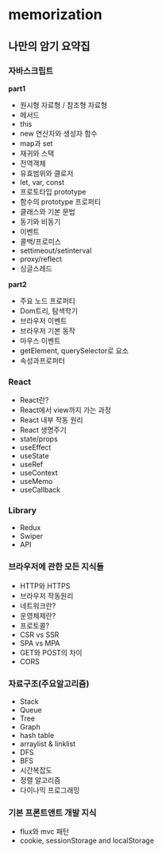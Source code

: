 # memorization


## 나만의 암기 요약집

### 자바스크립트
**part1**
- 원시형 자료형 / 참조형 자료형
- 메서드
- this
- new 연산자와 생성자 함수
- map과 set
- 재귀와 스택
- 전역객체
- 유효범위와 클로저
- let, var, const
- 프로토타입 prototype
- 함수의 prototype 프로퍼티
- 클래스와 기본 문법
- 동기와 비동기
- 이벤트 
- 콜백/프로미스
- settimeout/setinterval
- proxy/reflect
- 싱글스레드 

**part2**
- 주요 노드 프로퍼티
- Dom트리, 탐색학기
- 브라우저 이벤트
- 브라우저 기본 동작
- 마우스 이벤트
- getElement, querySelector로 요소
- 속성과프로퍼터

### React
- React란?
- React에서 view까지 가는 과정
- React 내부 작동 원리
- React 생명주기
- state/props
- useEffect
- useState
- useRef
- useContext
- useMemo
- useCallback

### Library
- Redux
- Swiper
- API

### 브라우저에 관한 모든 지식들
- HTTP와 HTTPS
- 브라우저 작동원리
- 네트워크란?
- 운영체제란?
- 프로토콜?
- CSR vs SSR
- SPA vs MPA
- GET와 POST의 차이
- CORS

### 자료구조(주요알고리즘)
- Stack
- Queue
- Tree
- Graph
- hash table
- arraylist & linklist
- DFS
- BFS
- 시간복잡도
- 정렬 알고리즘
- 다이나믹 프로그래밍

### 기본 프론트앤트 개발 지식
- flux와 mvc 패턴
- cookie, sessionStorage and localStorage


